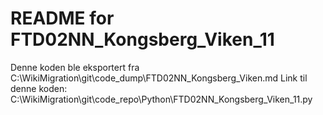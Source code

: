 # README for FTD02NN_Kongsberg_Viken_11
Denne koden ble eksportert fra C:\WikiMigration\git\code_dump\FTD02NN_Kongsberg_Viken.md
Link til denne koden: C:\WikiMigration\git\code_repo\Python\FTD02NN_Kongsberg_Viken_11.py
